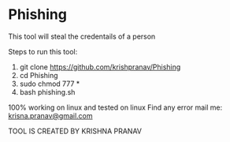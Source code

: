 # Phishing
This tool will steal the credentails of a person

Steps to run this tool:
  1. git clone https://github.com/krishpranav/Phishing
  2. cd Phishing
  3. sudo chmod 777 *
  4. bash phishing.sh
  
  100% working on linux
  and tested on linux
  Find any error mail me: krisna.pranav@gmail.com
  
  TOOL IS CREATED BY KRISHNA PRANAV
